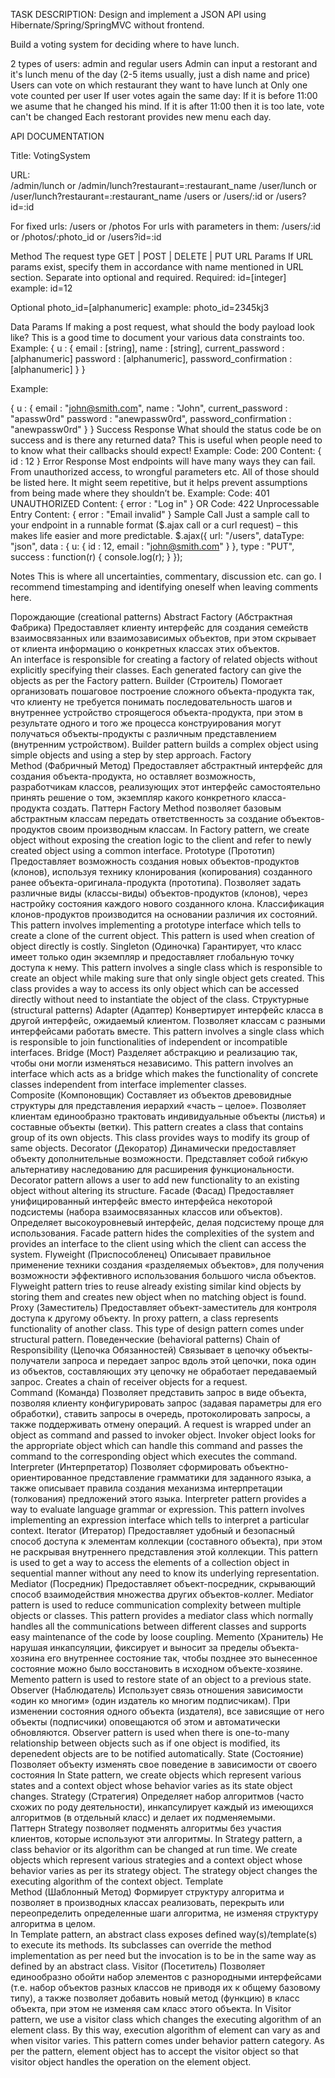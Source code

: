 ﻿TASK DESCRIPTION:
Design and implement a JSON API using Hibernate/Spring/SpringMVC without frontend.

Build a voting system for deciding where to have lunch.

2 types of users: admin and regular users
Admin can input a restorant and it's lunch menu of the day (2-5 items usually, just a dish name and price)
Users can vote on which restaurant they want to have lunch at
Only one vote counted per user
If user votes again the same day:
If it is before 11:00 we asume that he changed his mind.
If it is after 11:00 then it is too late, vote can't be changed
Each restorant provides new menu each day.

API DOCUMENTATION

Title:		VotingSystem

URL:		
/admin/lunch or /admin/lunch?restaurant=:restaurant_name 
			/user/lunch or /user/lunch?restaurant=:restaurant_name 
/users or /users/:id or /users?id=:id

For fixed urls: /users or /photos
For urls with parameters in them: /users/:id or /photos/:photo_id or /users?id=:id

Method	The request type 
GET | POST | DELETE | PUT
URL Params	If URL params exist, specify them in accordance with name mentioned in URL section. Separate into optional and required.
Required: 
id=[integer] 
example: id=12

Optional 
photo_id=[alphanumeric] 
example: photo_id=2345kj3

Data Params	If making a post request, what should the body payload look like?
This is a good time to document your various data constraints too. 
Example:
{
  u : {
    email : [string],
    name : [string],
    current_password : [alphanumeric]
    password : [alphanumeric],
    password_confirmation : [alphanumeric]
  }
}

Example:

{
  u : {
    email : "john@smith.com",
    name : "John",
    current_password : "apassw0rd"
    password : "anewpassw0rd",
    password_confirmation : "anewpassw0rd"
  }
}
Success Response	What should the status code be on success and is there any returned data? This is useful when people need to to know what their callbacks should expect! 
Example: 
Code: 200 
Content: { id : 12 }
Error Response	Most endpoints will have many ways they can fail. From unauthorized access, to wrongful parameters etc. All of those should be listed here. It might seem repetitive, but it helps prevent assumptions from being made where they shouldn’t be.
Example: 
Code: 401 UNAUTHORIZED 
Content: { error : "Log in" }
OR
Code: 422 Unprocessable Entry 
Content: { error : "Email invalid" }
Sample Call	Just a sample call to your endpoint in a runnable format ($.ajax call or a curl request) – this makes life easier and more predictable.
$.ajax({
  url: "/users",
  dataType: "json",
  data : { 
    u: { 
      id : 12,
      email : "john@smith.com" 
    }
  },
  type : "PUT",
  success : function(r) {
    console.log(r);
  }
});

Notes	This is where all uncertainties, commentary, discussion etc. can go. I recommend timestamping and identifying oneself when leaving comments here.

Порождающие (creational patterns)Abstract Factory (Абстрактная Фабрика)Предоставляет клиенту интерфейс для создания семейств  взаимосвязанных или взаимозависимых объектов, при этом скрывает от клиента информацию о конкретных классах этих объектов.  
An interface is responsible for creating a factory of related objects without explicitly specifying their classes. Each generated factory can give the objects as per the Factory pattern.Builder (Строитель)Помогает организовать пошаговое построение сложного объекта-продукта так, что клиенту не требуется понимать последовательность шагов и внутреннее устройство строящегося объекта-продукта, при этом в результате одного и того же процесса конструирования могут получаться объекты-продукты с различным представлением (внутренним устройством).
Builder pattern builds a complex object using simple objects and using a step by step approach.Factory Method (Фабричный Метод)Предоставляет абстрактный интерфейс для создания объекта-продукта, но оставляет возможность, разработчикам классов, реализующих этот интерфейс самостоятельно принять решение о том, экземпляр какого конкретного класса-продукта создать. Паттерн Factory Method позволяет базовым абстрактным классам передать ответственность за создание объектов-продуктов своим производным классам.
In Factory pattern, we create object without exposing the creation logic to the client and refer to newly created object using a common interface.Prototype (Прототип)Предоставляет возможность создания новых объектов-продуктов (клонов), используя технику клонирования (копирования) созданного ранее объекта-оригинала-продукта (прототипа). Позволяет задать различные виды (классы-виды) объектов-продуктов (клонов), через настройку состояния каждого нового созданного клона. Классификация клонов-продуктов производится на основании различия их состояний.
This pattern involves implementing a prototype interface which tells to create a clone of the current object. This pattern is used when creation of object directly is costly.Singleton (Одиночка)Гарантирует, что класс имеет только один экземпляр и предоставляет глобальную точку доступа к нему.
This pattern involves a single class which is responsible to create an object while making sure that only single object gets created. This class provides a way to access its only object which can be accessed directly without need to instantiate the object of the class.Структурные (structural patterns)Adapter (Адаптер)Конвертирует интерфейс класса в другой интерфейс, ожидаемый клиентом. Позволяет классам с разными интерфейсами работать вместе.
This pattern involves a single class which is responsible to join functionalities of independent or incompatible interfaces.Bridge (Мост)Разделяет абстракцию и реализацию так, чтобы они могли изменяться независимо.
This pattern involves an interface which acts as a bridge which makes the functionality of concrete classes independent from interface implementer classes.Composite (Компоновщик)Составляет из объектов древовидные структуры для представления иерархий «часть – целое». Позволяет клиентам единообразно трактовать индивидуальные объекты (листья) и составные объекты (ветки).
This pattern creates a class that contains group of its own objects. This class provides ways to modify its group of same objects.Decorator (Декоратор)Динамически предоставляет объекту дополнительные возможности. Представляет собой гибкую альтернативу наследованию для расширения функциональности.
Decorator pattern allows a user to add new functionality to an existing object without altering its structure.Facade (Фасад)Предоставляет унифицированный интерфейс вместо интерфейса некоторой подсистемы (набора взаимосвязанных классов или объектов).  Определяет высокоуровневый интерфейс, делая подсистему проще для использования.
Facade pattern hides the complexities of the system and provides an interface to the client using which the client can access the system.Flyweight (Приспособленец)Описывает правильное применение техники создания «разделяемых объектов», для получения возможности эффективного использования большого числа объектов.
Flyweight pattern tries to reuse already existing similar kind objects by storing them and creates new object when no matching object is found.Proxy (Заместитель)Предоставляет объект-заместитель для контроля доступа к другому объекту.
In proxy pattern, a class represents functionality of another class. This type of design pattern comes under structural pattern.Поведенческие (behavioral patterns)Chain of Responsibility (Цепочка Обязанностей)Cвязывает в цепочку объекты-получатели запроса и передает запрос вдоль этой цепочки, пока один из объектов, составляющих эту цепочку не обработает передаваемый запрос.
Creates a chain of receiver objects for a request.Command (Команда)Позволяет представить запрос в виде объекта, позволяя клиенту конфигурировать запрос (задавая параметры для его обработки), ставить запросы в очередь, протоколировать запросы, а также поддерживать отмену операций.
A request is wrapped under an object as command and passed to invoker object. Invoker object looks for the appropriate object which can handle this command and passes the command to the corresponding object which executes the command.Interpreter (Интерпретатор)Позволяет сформировать объектно-ориентированное представление грамматики для заданного языка, а также описывает правила создания механизма интерпретации (толкования) предложений этого языка.
Interpreter pattern provides a way to evaluate language grammar or expression.  This pattern involves implementing an expression interface which tells to interpret a particular context.Iterator (Итератор)Предоставляет удобный и безопасный способ доступа к элементам коллекции (составного объекта), при этом не раскрывая внутреннего представления этой коллекции.
This pattern is used to get a way to access the elements of a collection object in sequential manner without any need to know its underlying representation.Mediator (Посредник)Предоставляет объект-посредник, скрывающий способ взаимодействия множества других объектов-коллег.
Mediator pattern is used to reduce communication complexity between multiple objects or classes. This pattern provides a mediator class which normally handles all the communications between different classes and supports easy maintenance of the code by loose coupling.Memento (Хранитель)Не нарушая инкапсуляции, фиксирует и выносит за пределы объекта-хозяина его внутреннее состояние так, чтобы позднее это вынесенное состояние можно было восстановить в исходном объекте-хозяине.
Memento pattern is used to restore state of an object to a previous state. Observer (Наблюдатель)Использует связь отношения зависимости «один ко многим» (один издатель ко многим подписчикам). При изменении состояния одного объекта (издателя), все зависящие от него объекты (подписчики) оповещаются об этом и автоматически обновляются.
Observer pattern is used when there is one-to-many relationship between objects such as if one object is modified, its depenedent objects are to be notified automatically.State (Состояние)Позволяет объекту изменять свое поведение в зависимости от своего состояния
In State pattern, we create objects which represent various states and a context object whose behavior varies as its state object changes.Strategy (Стратегия)Определяет набор алгоритмов (часто схожих по роду деятельности), инкапсулирует каждый из имеющихся алгоритмов (в отдельный класс) и делает их подменяемыми. Паттерн Strategy позволяет подменять алгоритмы без участия клиентов, которые используют эти алгоритмы.
In Strategy pattern, a class behavior or its algorithm can be changed at run time. We create objects which represent various strategies and a context object whose behavior varies as per its strategy object. The strategy object changes the executing algorithm of the context object.Template Method (Шаблонный Метод)Формирует структуру алгоритма и позволяет в производных классах реализовать, перекрыть или переопределить определенные шаги алгоритма, не изменяя структуру алгоритма в целом.  
In Template pattern, an abstract class exposes defined way(s)/template(s) to execute its methods. Its subclasses can override the method implementation as per need but the invocation is to be in the same way as defined by an abstract class.Visitor (Посетитель)Позволяет единообразно обойти набор элементов с разнородными интерфейсами (т.е. набор объектов разных классов не приводя их к общему базовому типу), а также позволяет добавить новый метод (функцию) в класс объекта, при этом не изменяя сам класс этого объекта.
In Visitor pattern, we use a visitor class which changes the executing algorithm of an element class. By this way, execution algorithm of element can vary as and when visitor varies. This pattern comes under behavior pattern category. As per the pattern, element object has to accept the visitor object so that visitor object handles the operation on the element object.
